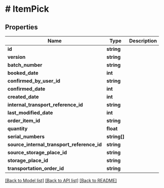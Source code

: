 # # ItemPick

## Properties

Name | Type | Description | Notes
------------ | ------------- | ------------- | -------------
**id** | **string** |  | [optional]
**version** | **string** |  | [optional]
**batch_number** | **string** |  | [optional]
**booked_date** | **int** |  | [optional]
**confirmed_by_user_id** | **string** |  | [optional]
**confirmed_date** | **int** |  | [optional]
**created_date** | **int** |  | [optional]
**internal_transport_reference_id** | **string** |  | [optional]
**last_modified_date** | **int** |  | [optional]
**order_item_id** | **string** |  | [optional]
**quantity** | **float** |  |
**serial_numbers** | **string[]** |  |
**source_internal_transport_reference_id** | **string** |  | [optional]
**source_storage_place_id** | **string** |  | [optional]
**storage_place_id** | **string** |  |
**transportation_order_id** | **string** |  | [optional]

[[Back to Model list]](../../README.md#models) [[Back to API list]](../../README.md#endpoints) [[Back to README]](../../README.md)
